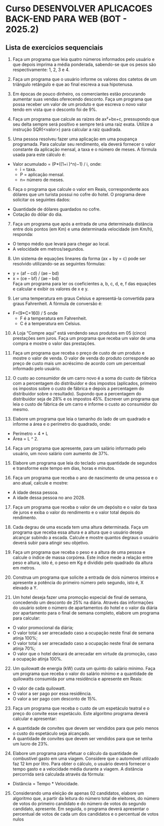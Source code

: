 
# Curso DESENVOLVER APLICACOES BACK-END PARA WEB (BOT - 2025.2)

## Lista de exercicios sequenciais


1. Faça um programa que leia quatro números informados pelo usuário e 
que depois imprima a média ponderada, sabendo-se que os pesos são 
respectivamente: 1, 2, 3 e 4.

2. Faça um programa que o usuário informe os valores dos catetos de um 
triângulo retângulo e que ao final escreva a sua hipotenusa.

3. Em épocas de pouco dinheiro, os comerciantes estão procurando 
aumentar suas vendas oferecendo desconto. Faça um programa que possa 
receber um valor de um produto e que escreva o novo valor tendo em vista que 
o desconto foi de 9%.

4. Faça um programa que calcule as raízes de ax²+bx+c, pressupondo que 
seu delta sempre será positivo e sempre terá uma raiz exata. Utilize a instrução 
SQR(\<valor\>) para calcular a raiz quadrada.

5. Uma pessoa resolveu fazer uma aplicação em uma poupança 
programada. Para calcular seu rendimento, ela deverá fornecer o valor
constante da aplicação mensal, a taxa e o número de meses. A fórmula usada 
para este cálculo é:  
- Valor acumulado = (P*((1+i )^n)−1) / i, onde: 
	- i = taxa.
	- P = aplicação mensal.
	- n= número de meses.

6. Faça o programa que calcule o valor em Reais, correspondente aos 
dólares que um turista possui no cofre do hotel. O programa deve solicitar os 
seguintes dados: 
- Quantidade de dólares guardados no cofre.
- Cotação do dólar do dia.

7. Faça um programa que após a entrada de uma determinada distância 
entre dois pontos (em Km) e uma determinada velocidade (em Km/h), 
responda:  
- O tempo médio que levará para chegar ao local.  
- A velocidade em metros/segundos.

8. Um sistema de equações lineares da forma (ax + by = c) pode ser 
resolvido utilizando-se as seguintes fórmulas:
- y = (af – cd) / (ae – bd)
- x = (ce – bf) / (ae – bd)  
Faça um programa para ler os coeficientes a, b, c, d, e, f das equações e 
calcular e exibir os valores de x e y.

9. Ler uma temperatura em graus Celsius e apresentá-la convertida para 
graus Fahrenheit. A fórmula de conversão é:
- F=(9*C+160) / 5 onde
	- F é a temperatura em Fahrenheit.
	- C é a temperatura em Celsius.
10. A Loja “Compre aqui” está vendendo seus produtos em 05 (cinco) 
prestações sem juros. Faça um programa que receba um valor de uma compra 
e mostre o valor das prestações.

11. Faça um programa que receba o preço de custo de um produto e mostre 
o valor de venda. O valor de venda do produto corresponde ao preço de custo 
mais um acréscimo de acordo com um percentual informado pelo usuário.

12. O custo ao consumidor de um carro novo é a soma do custo de fábrica 
com a percentagem do distribuidor e dos impostos (aplicados, primeiro os 
impostos sobre o custo de fábrica e depois a percentagem do distribuidor sobre 
o resultado). Supondo que a percentagem do distribuidor seja de 28% e os 
impostos 45%. Escrever um programa que leia o custo de fábrica de um carro e 
informe o custo ao consumidor do mesmo.

13. Elabore um programa que leia o tamanho do lado de um quadrado e 
informe a área e o perímetro do quadrado, onde:
- Perímetro = 4 * L
- Área = L ^ 2.

14. Faça um programa que apresente, para um salário informado pelo 
usuário, um novo salário com aumento de 37%.

15. Elabore um programa que leia do teclado uma quantidade de segundos 
e transforme este tempo em dias, horas e minutos.

16. Faça um programa que receba o ano de nascimento de uma pessoa e o 
ano atual, calcule e mostre:
- A idade dessa pessoa.
- A idade dessa pessoa no ano 2028.

17. Faça um programa que receba o valor de um depósito e o valor da taxa 
de juros e exiba o valor do rendimento e o valor total depois do rendimento.

18. Cada degrau de uma escada tem uma altura determinada. Faça um 
programa que receba essa altura e a altura que o usuário deseja alcançar
subindo a escada. Calcule e mostre quantos degraus o usuário deverá subir 
para atingir seu objetivo.

19. Faça um programa que receba o peso e a altura de uma pessoa e 
calcule o índice de massa corpórea. Este índice mede a relação entre peso e
altura, isto é, o peso em Kg é dividido pelo quadrado da altura em metros.

20. Construa um programa que solicite a entrada de dois números inteiros e 
apresente a potência do primeiro número pelo segundo, isto é, X elevado a Y.

21. Um hotel deseja fazer uma promoção especial de final de semana,
concedendo um desconto de 25% na diária. Através das informações do 
usuário sobre o número de apartamentos do hotel e o valor da diária por 
apartamento para o final de semana completo, elabore um programa para 
calcular:
- O valor promocional da diária;
- O valor total a ser arrecadado caso a ocupação neste final de semana 
atinja 100%;
- O valor total a ser arrecadado caso a ocupação neste final de semana 
atinja 70%;
- O valor que o hotel deixará de arrecadar em virtude da promoção, caso 
a ocupação atinja 100%.

22. Um quilowatt de energia (kW) custa um quinto do salário mínimo. Faça 
um programa que receba o valor do salário mínimo e a quantidade de 
quilowatts consumida por uma residência e apresente em Reais:
- O valor de cada quilowatt.
- O valor a ser pago por essa residência.
- O valor a ser pago com desconto de 15%.

23. Faça um programa que receba o custo de um espetáculo teatral e o 
preço do convite esse espetáculo. Este algoritmo programa deverá calcular e
apresentar:
- A quantidade de convites que devem ser vendidos para que pelo menos 
o custo do espetáculo seja alcançado.
- A quantidade de convites que devem ser vendidos para que se tenha um 
lucro de 23%.

24. Elabore um programa para efetuar o cálculo da quantidade de 
combustível gasto em uma viagem. Considere que o automóvel utilizado faz 12
km por litro. Para obter o cálculo, o usuário deverá fornecer o tempo gasto e a 
velocidade média durante a viagem. A distância percorrida será calculada 
através da fórmula:
- Distância = Tempo * Velocidade.

25. Considerando uma eleição de apenas 02 candidatos, elabore um 
algoritmo que, a partir da leitura do número total de eleitores, do número de
votos do primeiro candidato e do número de votos do segundo candidato, 
apresente. Em seguida, o programa deverá apresentar o percentual de votos 
de cada um dos candidatos e o percentual de votos nulos
